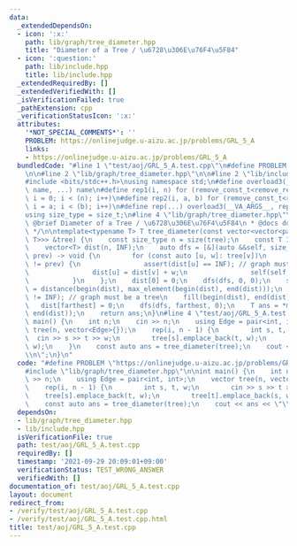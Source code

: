 ```yaml
---
data:
  _extendedDependsOn:
  - icon: ':x:'
    path: lib/graph/tree_diameter.hpp
    title: "Diameter of a Tree / \u6728\u306E\u76F4\u5F84"
  - icon: ':question:'
    path: lib/include.hpp
    title: lib/include.hpp
  _extendedRequiredBy: []
  _extendedVerifiedWith: []
  _isVerificationFailed: true
  _pathExtension: cpp
  _verificationStatusIcon: ':x:'
  attributes:
    '*NOT_SPECIAL_COMMENTS*': ''
    PROBLEM: https://onlinejudge.u-aizu.ac.jp/problems/GRL_5_A
    links:
    - https://onlinejudge.u-aizu.ac.jp/problems/GRL_5_A
  bundledCode: "#line 1 \"test/aoj/GRL_5_A.test.cpp\"\n#define PROBLEM \"https://onlinejudge.u-aizu.ac.jp/problems/GRL_5_A\"\
    \n\n#line 2 \"lib/graph/tree_diameter.hpp\"\n\n#line 2 \"lib/include.hpp\"\n\n\
    #include <bits/stdc++.h>\nusing namespace std;\n#define overload3(_NULL, _2, _3,\
    \ name, ...) name\n#define rep1(i, n) for (remove_const_t<remove_reference_t<decltype(n)>>\
    \ i = 0; i < (n); i++)\n#define rep2(i, a, b) for (remove_const_t<remove_reference_t<decltype(b)>>\
    \ i = a; i < (b); i++)\n#define rep(...) overload3(__VA_ARGS__, rep2, rep1)(__VA_ARGS__)\n\
    using size_type = size_t;\n#line 4 \"lib/graph/tree_diameter.hpp\"\n\n/**\n *\
    \ @brief Diameter of a Tree / \u6728\u306E\u76F4\u5F84\n * @docs docs/tree_diameter.md\n\
    \ */\n\ntemplate<typename T> T tree_diameter(const vector<vector<pair<size_type,\
    \ T>>> &tree) {\n    const size_type n = size(tree);\n    const T INF = numeric_limits<T>::max();\n\
    \    vector<T> dist(n, INF);\n    auto dfs = [&](auto &&self, size_type v, size_type\
    \ prev) -> void {\n        for (const auto [u, w]: tree[v])\n            if (u\
    \ != prev) {\n                assert(dist[u] == INF); // graph must be a tree\n\
    \                dist[u] = dist[v] + w;\n                self(self, u, v);\n \
    \           }\n    };\n    dist[0] = 0;\n    dfs(dfs, 0, 0);\n    size_type farthest\
    \ = distance(begin(dist), max_element(begin(dist), end(dist)));\n    assert(dist[farthest]\
    \ != INF); // graph must be a tree\n    fill(begin(dist), end(dist), INF);\n \
    \   dist[farthest] = 0;\n    dfs(dfs, farthest, 0);\n    T ans = *max_element(begin(dist),\
    \ end(dist));\n    return ans;\n}\n#line 4 \"test/aoj/GRL_5_A.test.cpp\"\n\nint\
    \ main() {\n    int n;\n    cin >> n;\n    using Edge = pair<int, int>;\n    vector\
    \ tree(n, vector<Edge>{});\n    rep(i, n - 1) {\n        int s, t, w;\n      \
    \  cin >> s >> t >> w;\n        tree[s].emplace_back(t, w);\n        tree[t].emplace_back(s,\
    \ w);\n    }\n    const auto ans = tree_diameter(tree);\n    cout << ans << \"\
    \\n\";\n}\n"
  code: "#define PROBLEM \"https://onlinejudge.u-aizu.ac.jp/problems/GRL_5_A\"\n\n\
    #include \"lib/graph/tree_diameter.hpp\"\n\nint main() {\n    int n;\n    cin\
    \ >> n;\n    using Edge = pair<int, int>;\n    vector tree(n, vector<Edge>{});\n\
    \    rep(i, n - 1) {\n        int s, t, w;\n        cin >> s >> t >> w;\n    \
    \    tree[s].emplace_back(t, w);\n        tree[t].emplace_back(s, w);\n    }\n\
    \    const auto ans = tree_diameter(tree);\n    cout << ans << \"\\n\";\n}"
  dependsOn:
  - lib/graph/tree_diameter.hpp
  - lib/include.hpp
  isVerificationFile: true
  path: test/aoj/GRL_5_A.test.cpp
  requiredBy: []
  timestamp: '2021-09-29 20:09:01+09:00'
  verificationStatus: TEST_WRONG_ANSWER
  verifiedWith: []
documentation_of: test/aoj/GRL_5_A.test.cpp
layout: document
redirect_from:
- /verify/test/aoj/GRL_5_A.test.cpp
- /verify/test/aoj/GRL_5_A.test.cpp.html
title: test/aoj/GRL_5_A.test.cpp
---
```


